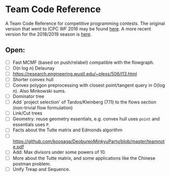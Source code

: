 # Team Code Reference

A Team Code Reference for competitive programming contests. The original version that went to ICPC WF 2016 may be found [here](http://www.timonknigge.com/competitive-programming/tcr.pdf).
A more recent version for the 2018/2019 season is [here](http://www.timonknigge.com/competitive-programming/tcr-eth.pdf).

## Open:

- [ ] Fast MCMF (based on push/relabel) compatible with the flowgraph.
- [ ] O(n log n) Delaunay
- [ ] https://research.engineering.wustl.edu/~pless/506/l13.html
- [ ] Shorter convex hull
- [ ] Convex polygon preprocessing with closest point/tangent query in O(log n). Also Minkowski sums.
- [ ] Dominator tree
- [ ] Add `project selection' of Tardos/Kleinberg (7.11) to the flows section (non-trivial flow formulation)
- [ ] Link/Cut trees
- [ ] Geometry: reuse geometry essentials, e.g. convex hull uses `point` and essentials uses `P`.
- [ ] Facts about the Tutte matrix and Edmonds algorithm
- [ ] https://github.com/koosaga/DeobureoMinkyuParty/blob/master/teamnote.pdf
- [ ] Add: Max divisors under some powers of 10.
- [ ] More about the Tutte matrix, and some applications like the Chinese postman problem.
- [ ] Unify Treap and Sequence.
